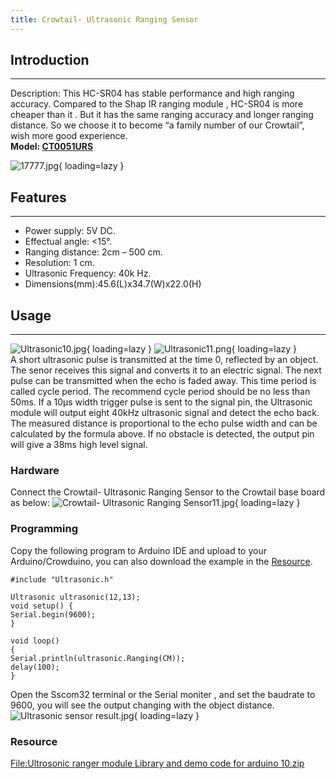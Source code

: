 ```yaml
---
title: Crowtail- Ultrasonic Ranging Sensor
---
```


## Introduction
------------

Description: This HC-SR04 has stable performance and high ranging accuracy. Compared to the Shap IR ranging module , HC-SR04 is more cheaper than it . But it has the same ranging accuracy and longer ranging distance. So we choose it to become “a family number of our Crowtail”, wish more good experience.  
**Model: [CT0051URS](https://www.elecrow.com/crowtail-ultrasonic-ranging-sensor.html)**

![17777.jpg](https://wiki.elecrow.com/images/thumb/c/ca/17777.jpg/400px-17777.jpg){ loading=lazy }

## Features
--------

- Power supply: 5V DC.
- Effectual angle: &lt;15°.
- Ranging distance: 2cm – 500 cm.
- Resolution: 1 cm.
- Ultrasonic Frequency: 40k Hz.
- Dimensions(mm):45.6(L)x34.7(W)x22.0(H)

## Usage
-----

![Ultrasonic10.jpg](https://wiki.elecrow.com/images/9/97/Ultrasonic10.jpg){ loading=lazy }
![Ultrasonic11.png](https://wiki.elecrow.com/images/7/72/Ultrasonic11.png){ loading=lazy }  
A short ultrasonic pulse is transmitted at the time 0, reflected by an object. The senor receives this signal and converts it to an electric signal. The next pulse can be transmitted when the echo is faded away. This time period is called cycle period. The recommend cycle period should be no less than 50ms. If a 10μs width trigger pulse is sent to the signal pin, the Ultrasonic module will output eight 40kHz ultrasonic signal and detect the echo back. The measured distance is proportional to the echo pulse width and can be calculated by the formula above. If no obstacle is detected, the output pin will give a 38ms high level signal.

### **Hardware**

Connect the Crowtail- Ultrasonic Ranging Sensor to the Crowtail base board as below:
![Crowtail- Ultrasonic Ranging Sensor11.jpg](https://wiki.elecrow.com/images/thumb/9/95/Crowtail-_Ultrasonic_Ranging_Sensor11.jpg/600px-Crowtail-_Ultrasonic_Ranging_Sensor11.jpg){ loading=lazy }

### **Programming**

Copy the following program to Arduino IDE and upload to your Arduino/Crowduino, you can also download the example in the [Resource](../Sensors/triple-axis-magnetometer-breakout.md#resource).

```
#include "Ultrasonic.h"

Ultrasonic ultrasonic(12,13);
void setup() {
Serial.begin(9600);
}

void loop()
{
Serial.println(ultrasonic.Ranging(CM));
delay(100);
}
```

Open the Sscom32 terminal or the Serial moniter , and set the baudrate to 9600, you will see the output changing with the object distance. 
![Ultrasonic sensor result.jpg](https://wiki.elecrow.com/images/6/67/Ultrasonic_sensor_result.jpg){ loading=lazy }

### Resource

[File:Ultrosonic ranger module Library and demo code for arduino 10.zip](../../files/Ultrosonic-ranger-module-Library-and-demo-code-for-arduino-10-zip.md "File:Ultrosonic ranger module Library and demo code for arduino 10.zip")